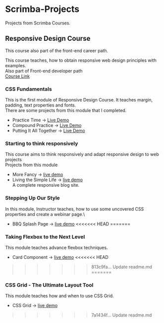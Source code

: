 # Scrimba-Projects

Projects from Scrimba Courses.

## Responsive Design Course

This course also part of the front-end career path.

This course teaches, how to obtain responsive web design principles with examples.\
Also part of Front-end developer path\
[Course Link](https://scrimba.com/learn/responsive)

### CSS Fundamentals

This is the first module of Responsive Design Course. It teaches margin, padding, text properties and fonts.\
There are some projects from this module that I completed.

- Practice Time -> [Live Demo](https://muhammedogz.github.io/Scrimba-Projects/Responsive-Design/CSS-Fundamentals/Practice-Time/)
- Compound Practice -> [Live Demo](https://muhammedogz.github.io/Scrimba-Projects/Responsive-Design/CSS-Fundamentals/Compound-Practice/)
- Putting It All Together -> [Live Demo](https://muhammedogz.github.io/Scrimba-Projects/Responsive-Design/CSS-Fundamentals/Putting-It-All-Together)

### Starting to think responsively

This course aims to think responsively and adapt responsive design to web projects\
Projects from this module

- More Fancy -> [live demo](https://muhammedogz.github.io/Scrimba-Projects/Responsive-Design/Starting-to-think-responsively/More-Fancy/)
- Living the Simple Life -> [live demo](https://muhammedogz.github.io/Scrimba-Projects/Responsive-Design/Starting-to-think-responsively/Living-The-Simple-Life/)\
    A complete responsive blog site.

### Stepping Up Our Style

In this module, Instructor teaches, how to use some uncovered CSS properties and create a webinar page.\

- BBQ Splash Page -> [live demo](https://muhammedogz.github.io/Scrimba-Projects/Responsive-Design/Stepping-up-our-style/BBQ-Splash/index.html)
<<<<<<< HEAD
=======

### Taking Flexbox to the Next Level

This module teaches advance flexbox techniques.

- Card Component -> [live demo](https://muhammedogz.github.io/Scrimba-Projects/Responsive-Design/Taking-Flexbox-to-Next-Level/)
<<<<<<< HEAD
>>>>>>> 813c9fa... Update readme.md
=======
  
### CSS Grid - The Ultimate Layout Tool

This module teaches how and when to use CSS Grid.

- CSS Grid -> [live demo](https://muhammedogz.github.io/Scrimba-Projects/Responsive-Design/CSS-Grid/)
>>>>>>> 7a1434f... Update readme.md
  